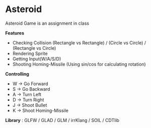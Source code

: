 # Asteroid

Asteroid Game is an assignment in class

**Features**
- Checking Collision (Rectangle vs Rectangle) / (Circle vs Circle) / (Rectangle vs Circle)
- Rendering Sprite
- Getting Input(W/A/S/D)
- Shooting Homing-Missile (Using sin/cos for calculating rotation)

**Controlling**
- W -> Go Forward
- S -> Go Backward
- A -> Turn Left
- D -> Turn Right
- J -> Shoot Bullet
- K -> Shoot Homing-Missile

**Library** : GLFW / GLAD / GLM / irrKlang / SOIL / CDTlib
